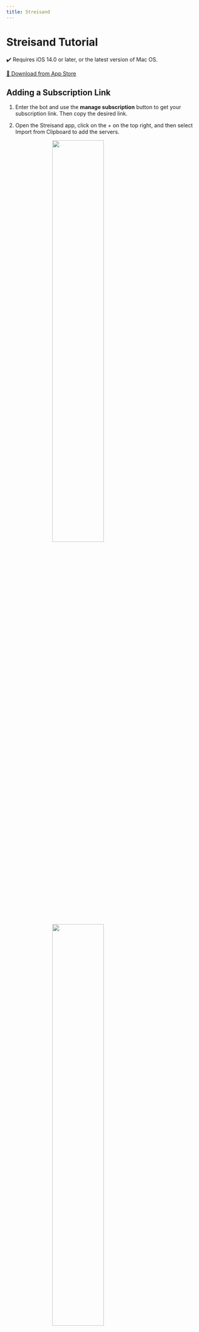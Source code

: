 ```yaml
---
title: Streisand
---
```


# Streisand Tutorial

✔️ Requires iOS 14.0 or later, or the latest version of Mac OS.

[🛒 Download from App Store](https://apps.apple.com/us/app/streisand/id6450534064)

## Adding a Subscription Link
1. Enter the bot and use the **manage subscription** button to get your subscription link. Then copy the desired link.

2. Open the Streisand app, click on the + on the top right, and then select Import from Clipboard to add the servers.

<img src="https://github.com/VPNHELP/vpnhelp.github.io/assets/129318294/afec56c9-629f-47f8-8724-4389408e7d97"
     style="display:block;float:none;margin-left:auto;margin-right:auto;width:52%">
<br>

<img src="https://github.com/VPNHELP/vpnhelp.github.io/assets/129318294/d40d605e-1964-4ab7-8803-63e23156f9f8"
     style="display:block;float:none;margin-left:auto;margin-right:auto;width:52%">
<br>

3. If successful, the new servers will be added to your server list.

<img src="https://github.com/VPNHELP/vpnhelp.github.io/assets/129318294/488f4b58-8fa9-4a34-99ea-5b96db6ecaf4"
     style="display:block;float:none;margin-left:auto;margin-right:auto;width:52%">
<br>

4. Go to the Settings tab, then select the Subscription option.

<img src="https://github.com/VPNHELP/vpnhelp.github.io/assets/129318294/bfd15c5c-2645-4075-9e74-e088f20502ca"
     style="display:block;float:none;margin-left:auto;margin-right:auto;width:52%">
<br>

5. On the new page that opens, enable the Update On Open option.

<img src="https://github.com/VPNHELP/vpnhelp.github.io/assets/129318294/a6d40648-469e-4688-ab4f-12da62bd68a9"
     style="display:block;float:none;margin-left:auto;margin-right:auto;width:52%">
<br>

6. Now return to the Home tab, select a server, and connect.
<img src="https://github.com/VPNHELP/vpnhelp.github.io/assets/129318294/509ace1c-424e-40b4-b4ce-1ac7d0d4fad0"
     style="display:block;float:none;margin-left:auto;margin-right:auto;width:52%">
<br>

7. You may be asked to allow the VPN connection, select Allow.
<img src="https://github.com/VPNHELP/vpnhelp.github.io/assets/129318294/c2606876-c1b8-4eea-86c9-61c4e96f4df4"
     style="display:block;float:none;margin-left:auto;margin-right:auto;width:52%">
<br>

Congratulations, you are now connected to the free internet! :)

::: tip ✅ Note
If you click the connect button but the VPN does not activate, simply restart your phone to resolve the issue!
:::

::: warning ⚠️ Note: 
1. Do not have the VPN active when adding the update link.

2. Ensure your phone's time and date settings are set to automatic.

3. Do not copy any extra text with your subscription link! Only copy the subscription link.
:::

## Sorting Servers by Ping

1. In the Streisand app, hold down on the Subscription section for a few seconds to display the options.

<img src="https://github.com/VPNHELP/vpnhelp.github.io/assets/129318294/0f945d1e-b69e-431c-b4c7-d13cdf5ee9a1"
     style="display:block;float:none;margin-left:auto;margin-right:auto;width:52%">
<br>

2. Click on the Latency option to test the ping of the servers.

<img src="https://github.com/VPNHELP/vpnhelp.github.io/assets/129318294/96f88ac0-4481-4344-8c3d-39c77b4b34ab"
     style="display:block;float:none;margin-left:auto;margin-right:auto;width:52%">
<br>

3. Set the SORT BY: option to PING to sort the servers by the lowest ping.

::: warning ⚠️ Note: 

1. Do not have the VPN active when sorting.
:::

## Updating the Subscription Link

1. In the Streisand app, hold down on the Subscription section for a few seconds to display the options.

<img src="https://github.com/VPNHELP/vpnhelp.github.io/assets/129318294/587b55c7-d203-4d35-b274-0bba1e07a4d9"
     style="display:block;float:none;margin-left:auto;margin-right:auto;width:52%">
<br>

2. Click on the Update option to update the servers.

<img src="https://github.com/VPNHELP/vpnhelp.github.io/assets/129318294/5676032c-2b5e-4aa5-9d4b-d61475c75fae"
     style="display:block;float:none;margin-left:auto;margin-right:auto;width:52%">
<br>

::: warning ⚠️ Note: 

1. Do not have the VPN active when updating.

:::